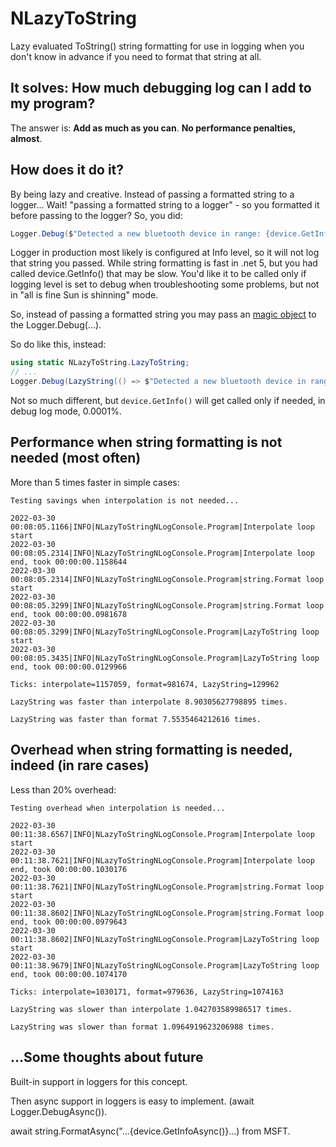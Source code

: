 # NLazyToString
Lazy evaluated ToString() string formatting for use in logging when you don't know in advance if you need to format that string at all.

## It solves: How much debugging log can I add to my program?
 The answer is: **Add as much as you can**. **No performance penalties, almost**.

## How does it do it?
By being lazy and creative. Instead of passing a formatted string to a logger...
Wait! "passing a formatted string to a logger" - so you formatted it before passing to the logger?
So, you did:
```csharp
Logger.Debug($"Detected a new bluetooth device in range: {device.GetInfo()}");
```
Logger in production most likely is configured at Info level, so it will not log that string you passed.
While string formatting is fast in .net 5, but you had called device.GetInfo() that may be slow.
You'd like it to be called only if logging level is set to debug when troubleshooting some problems,
but not in "all is fine Sun is shinning" mode.

So, instead of passing a formatted string you may pass an [magic object](./src/NLazyToString/LazyToString.cs) to the Logger.Debug(...).

So do like this, instead:
```csharp
using static NLazyToString.LazyToString;
// ...
Logger.Debug(LazyString(() => $"Detected a new bluetooth device in range: {device.GetInfo()}"));
```
Not so much different, but ```device.GetInfo()``` will get called only if needed, in debug log mode, 0.0001%.

## Performance when string formatting is not needed (most often)
More than 5 times faster in simple cases:
```
Testing savings when interpolation is not needed...

2022-03-30 00:08:05.1166|INFO|NLazyToStringNLogConsole.Program|Interpolate loop start
2022-03-30 00:08:05.2314|INFO|NLazyToStringNLogConsole.Program|Interpolate loop end, took 00:00:00.1158644
2022-03-30 00:08:05.2314|INFO|NLazyToStringNLogConsole.Program|string.Format loop start
2022-03-30 00:08:05.3299|INFO|NLazyToStringNLogConsole.Program|string.Format loop end, took 00:00:00.0981678
2022-03-30 00:08:05.3299|INFO|NLazyToStringNLogConsole.Program|LazyToString loop start
2022-03-30 00:08:05.3435|INFO|NLazyToStringNLogConsole.Program|LazyToString loop end, took 00:00:00.0129966

Ticks: interpolate=1157059, format=981674, LazyString=129962

LazyString was faster than interpolate 8.90305627798895 times.

LazyString was faster than format 7.5535464212616 times.
```

## Overhead when string formatting is needed, indeed (in rare cases)
Less than 20% overhead:
```
Testing overhead when interpolation is needed...

2022-03-30 00:11:38.6567|INFO|NLazyToStringNLogConsole.Program|Interpolate loop start
2022-03-30 00:11:38.7621|INFO|NLazyToStringNLogConsole.Program|Interpolate loop end, took 00:00:00.1030176
2022-03-30 00:11:38.7621|INFO|NLazyToStringNLogConsole.Program|string.Format loop start
2022-03-30 00:11:38.8602|INFO|NLazyToStringNLogConsole.Program|string.Format loop end, took 00:00:00.0979643
2022-03-30 00:11:38.8602|INFO|NLazyToStringNLogConsole.Program|LazyToString loop start
2022-03-30 00:11:38.9679|INFO|NLazyToStringNLogConsole.Program|LazyToString loop end, took 00:00:00.1074170

Ticks: interpolate=1030171, format=979636, LazyString=1074163

LazyString was slower than interpolate 1.042703589986517 times.

LazyString was slower than format 1.0964919623206988 times.
```

## ...Some thoughts about future
Built-in support in loggers for this concept.

Then async support in loggers is easy to implement. (await Logger.DebugAsync()).

await string.FormatAsync("...{device.GetInfoAsync()}...) from MSFT.
